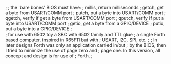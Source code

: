;
;   the 'bare bones' BIOS must have:
;       millis,     return milliseconds
;       getch,      get a byte from USART/COMM port
;       putch,      put a byte into USART/COMM port
;       qgetch,     verify if get a byte from USART/COMM port
;       qputch,     verify if put a byte into USART/COMM port
;       getio,      get a byte from a GPIO/DEVICE
;       putio,      put a byte into a GPIO/DEVICE
;       
;   for use with 6502.toy a SBC with 6502 family and TTL glue
;   a single Forth based computer, inspired in R65F11 but with
;   USART, I2C, SPI, etc.
;
;   In later designs Forth was only an application carried in/out
;   by the BIOS, then I tried to minimize the use of page zero and
;   page one. In this version, all concept and design is for use of
;   Forth.
;
